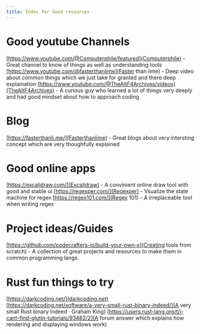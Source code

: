 ```yaml
---
title: Index for Good resources
---
```


# Good youtube Channels
[https://www.youtube.com/@Computerphile/featured](Computerphile) - Great channel to know of things as well as understanding tools
[https://www.youtube.com/@fasterthanlime](Faster than lime) - Deep video about common things which we just take for granted and there deep explaination
[https://www.youtube.com/@TheAltF4Archives/videos](TheAltF4Archives) - A curious guy who learned a lot of things very deeply and had good mindset about how to approach coding

# Blog
[https://fasterthanli.me/](Fasterthanlime) - Great blogs about very intersting concept which are very thoughfully explained

# Good online apps
[https://excalidraw.com/](Excalidraw)      - A convinient online draw tool with good and stable ui
[https://regexper.com/](Regexper)          - Vsualize the state machine for regex
[https://regex101.com/](Regex 101)         - A irreplaceable tool when writing regex

# Project ideas/Guides
[https://github.com/codecrafters-io/build-your-own-x](Creating tools from scratch)     - A collection of great projects and resources to make them in common programming langs.


# Rust fun things to try
[https://darkcoding.net/](darkcoding.net)
[https://darkcoding.net/software/a-very-small-rust-binary-indeed/](A very small Rust binary indeed · Graham King)
[https://users.rust-lang.org/t/i-cant-find-glutin-tutorials/93482/2](A forum answer which explains how rendering and displaying windows work)
